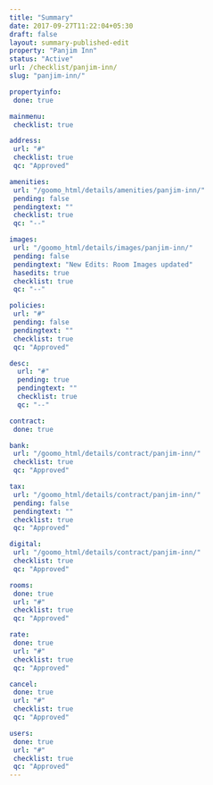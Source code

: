 ```yaml
---
title: "Summary"
date: 2017-09-27T11:22:04+05:30
draft: false
layout: summary-published-edit
property: "Panjim Inn"
status: "Active"
url: /checklist/panjim-inn/
slug: "panjim-inn/"

propertyinfo:
 done: true

mainmenu:
 checklist: true

address:
 url: "#"
 checklist: true
 qc: "Approved"

amenities:
 url: "/goomo_html/details/amenities/panjim-inn/"
 pending: false
 pendingtext: ""
 checklist: true
 qc: "--"

images:
 url: "/goomo_html/details/images/panjim-inn/"
 pending: false
 pendingtext: "New Edits: Room Images updated"
 hasedits: true
 checklist: true
 qc: "--"

policies:
 url: "#"
 pending: false
 pendingtext: ""
 checklist: true
 qc: "Approved"

desc:
  url: "#"
  pending: true
  pendingtext: ""
  checklist: true
  qc: "--"

contract:
 done: true

bank:
 url: "/goomo_html/details/contract/panjim-inn/"
 checklist: true
 qc: "Approved"

tax:
 url: "/goomo_html/details/contract/panjim-inn/"
 pending: false
 pendingtext: ""
 checklist: true
 qc: "Approved"

digital:
 url: "/goomo_html/details/contract/panjim-inn/"
 checklist: true
 qc: "Approved"

rooms:
 done: true
 url: "#"
 checklist: true
 qc: "Approved"

rate:
 done: true
 url: "#"
 checklist: true
 qc: "Approved"

cancel:
 done: true
 url: "#"
 checklist: true
 qc: "Approved"

users:
 done: true
 url: "#"
 checklist: true
 qc: "Approved"
---
```


